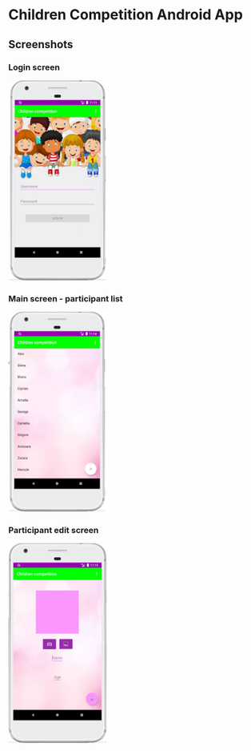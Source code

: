 # Children Competition Android App


## Screenshots

### Login screen

<img src="screenshots/login_screen.jpg" width="200" height="400">

### Main screen - participant list

<img src="screenshots/list_screen.jpg" width="200" height="400">

### Participant edit screen

<img src="screenshots/edit_screen.jpg" width="200" height="400">
